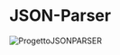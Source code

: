 # JSON-Parser

![ProgettoJSONPARSER](https://user-images.githubusercontent.com/74925736/207147808-c8e1954f-e112-4ecb-8d83-915b52424565.png)
